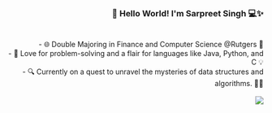 
### <div align="right">👋 Hello World! I'm Sarpreet Singh 💻✨‎‎‎‎</div>  ‏‏‎
<div align="right">- 🌐 Double Majoring in Finance and Computer Science @Rutgers 🚀</div>  
<div align="right">- 🧠 Love for problem-solving and a flair for languages like Java, Python, and C 💡</div>  
<div align="right">- 🔍 Currently on a quest to unravel the mysteries of data structures and algorithms. 🤖✨</div>  

<br/>  
<div align="right">
<img src="https://komarev.com/ghpvc/?username=zarpreet&&style=flat-square" align="center" />
</div>  

<!--
**zarpreet/zarpreet** is a ✨ _special_ ✨ repository because its `README.md` (this file) appears on your GitHub profile.

Here are some ideas to get you started:

- 🔭 I’m currently working on ...
- 🌱 I’m currently learning ...
- 👯 I’m looking to collaborate on ...
- 🤔 I’m looking for help with ...
- 💬 Ask me about ...
- 📫 How to reach me: ...
- 😄 Pronouns: ...
- ⚡ Fun fact: ...


-->
